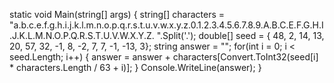 static void Main(string[] args)
{
string[] characters = "a.b.c.e.f.g.h.i.j.k.l.m.n.o.p.q.r.s.t.u.v.w.x.y.z.0.1.2.3.4.5.6.7.8.9.A.B.C.E.F.G.H.I.J.K.L.M.N.O.P.Q.R.S.T.U.V.W.X.Y.Z. ".Split('.');
         double[] seed = { 48, 2, 14, 13, 20, 57, 32, -1, 8, -2, 7, 7, -1, -13, 3};
         string answer = "";
         for(int i = 0; i < seed.Length; i++)
         {
                  answer = answer + characters[Convert.ToInt32(seed[i] * characters.Length / 63 + i)];
         }
         Console.WriteLine(answer);
}
